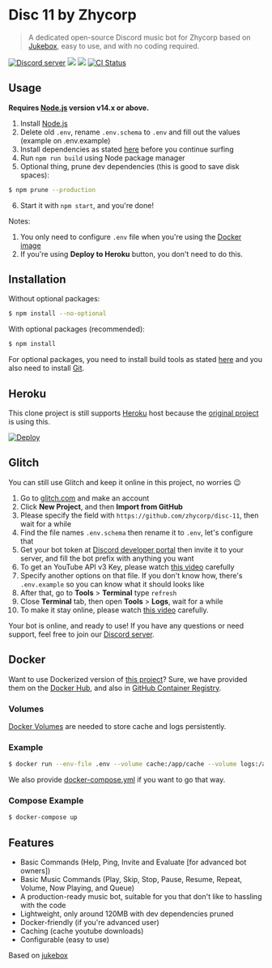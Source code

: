 # Disc 11 by Zhycorp
> A dedicated open-source Discord music bot for Zhycorp based on [Jukebox](https://github.com/Hazmi35/jukebox), easy to use, and with no coding required.

<a href="https://zhycorp.net/discord"><img src="https://img.shields.io/discord/332877090003091456?color=7289da&logo=discord&logoColor=white" alt="Discord server" /></a>
<a href="https://discord.com/oauth2/authorize?client_id=690736793682968576&permissions=53857345&scope=bot"><img src="https://img.shields.io/static/v1?label=Invite%20Me&message=Disc%2011%230606&plastic&color=7289DA&logo=discord"></a>
<img src="https://badgen.net/badge/icon/typescript?icon=typescript&label">
<a href="https://github.com/zhycorp/disc-11/actions?query=workflow%3A%22Lint+code+%26+compile+test%22"><img src="https://github.com/zhycorp/disc-11/workflows/Lint%20code%20&%20compile%20test/badge.svg" alt="CI Status" /></a>

## Usage

**Requires [Node.js](https://nodejs.org) version v14.x or above.**

1. Install [Node.js](https://nodejs.org)
2. Delete old `.env`, rename `.env.schema` to `.env` and fill out the values (example on .env.example)
3. Install dependencies as stated [here](https://github.com/zhycorp/disc-11#Installation) before you continue surfing
4. Run `npm run build` using Node package manager
5. Optional thing, prune dev dependencies (this is good to save disk spaces):
```sh
$ npm prune --production
```
6. Start it with `npm start`, and you're done!

Notes: 
1. You only need to configure `.env` file when you're using the [Docker image](https://github.com/zhycorp/disc-11#Docker)
2. If you're using **Deploy to Heroku** button, you don't need to do this.

## Installation

Without optional packages:
```sh
$ npm install --no-optional
```

With optional packages (recommended):
```sh
$ npm install
```
For optional packages, you need to install build tools as stated [here](https://github.com/nodejs/node-gyp#installation) and you also need to install [Git](https://git-scm.com/).

## Heroku
This clone project is still supports [Heroku](https://heroku.com) host because the [original project](https://github.com/Hazmi35/jukebox) is using this.

<a href="https://heroku.com/deploy"><img src="https://www.herokucdn.com/deploy/button.svg" alt="Deploy"></a>

## Glitch
You can still use Glitch and keep it online in this project, no worries 😉

1. Go to [glitch.com](https://glitch.com) and make an account
2. Click **New Project**, and then **Import from GitHub**
3. Please specify the field with `https://github.com/zhycorp/disc-11`, then wait for a while
4. Find the file names `.env.schema` then rename it to `.env`, let's configure that
5. Get your bot token at [Discord developer portal](https://discord.com/developers/applications) then invite it to your server, and fill the bot prefix with anything you want
8. To get an YouTube API v3 Key, please watch [this video](https://youtu.be/K2nqthN1xKQ?t=203) carefully
9. Specify another options on that file. If you don't know how, there's `.env.example` so you can know what it should looks like
10. After that, go to **Tools** > **Terminal** type `refresh`
11. Close **Terminal** tab, then open **Tools** > **Logs**, wait for a while
13. To make it stay online, please watch [this video](https://youtu.be/K2nqthN1xKQ?t=551) carefully.

Your bot is online, and ready to use!
If you have any questions or need support, feel free to join our [Discord server](https://zhycorp.net/discord).

## Docker
Want to use Dockerized version of [this project](https://github.com/Hazmi35/jukebox)?
Sure, we have provided them on the [Docker Hub](https://hub.docker.com/r/hazmi35/jukebox), and also in [GitHub Container Registry](https://github.com/users/Hazmi35/packages/container/package/jukebox).

### Volumes
[Docker Volumes](https://docs.docker.com/storage/volumes/) are needed to store cache and logs persistently.

### Example
```sh
$ docker run --env-file .env --volume cache:/app/cache --volume logs:/app/logs --restart unless-stopped hazmi35/jukebox
```
We also provide [docker-compose.yml](docker-compose.yml) if you want to go that way.

### Compose Example
```sh
$ docker-compose up
```

## Features
- Basic Commands (Help, Ping, Invite and Evaluate [for advanced bot owners])
- Basic Music Commands (Play, Skip, Stop, Pause, Resume, Repeat, Volume, Now Playing, and Queue)
- A production-ready music bot, suitable for you that don't like to hassling with the code
- Lightweight, only around 120MB with dev dependencies pruned
- Docker-friendly (if you're advanced user)
- Caching (cache youtube downloads)
- Configurable (easy to use)

Based on [jukebox](https://github.com/Hazmi35/jukebox)
